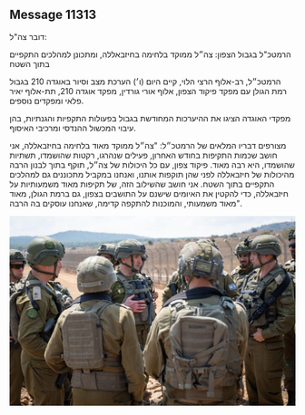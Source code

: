## Message 11313

דובר צה"ל:

הרמטכ"ל בגבול הצפון: צה״ל ממוקד בלחימה בחיזבאללה, ומתכונן למהלכים התקפיים בתוך השטח

הרמטכ״ל, רב-אלוף הרצי הלוי, קיים היום (ו׳) הערכת מצב וסיור באוגדה 210 בגבול רמת הגולן עם מפקד פיקוד הצפון, אלוף אורי גורדין, מפקד אוגדה 210, תת-אלוף יאיר פלאי ומפקדים נוספים. 

מפקדי האוגדה הציגו את ההיערכות המחודשת בגבול בפעולות התקפיות והגנתיות, בהן עיבוי המכשול ההנדסי ומרכיבי האיסוף.

מצורפים דבריו המלאים של הרמטכ״ל: "צה״ל ממוקד מאוד בלחימה בחיזבאללה, אני חושב שכמות התקיפות בחודש האחרון, פעילים שנהרגו, רקטות שהושמדו, תשתיות שהושמדו, היא רבה מאוד. פיקוד צפון, עם כל היכולות של צה״ל, תוקף בתוך לבנון הרבה מהיכולות של חיזבאללה לפני שהן תוקפות אותנו, ואנחנו במקביל מתכוננים גם למהלכים התקפיים בתוך השטח. אני חושב שהשילוב הזה, של תקיפות מאוד משמעותיות על חיזבאללה, כדי להקטין את האיומים שישנם על התושבים בצפון, גם ברמת הגולן, מאוד מאוד משמעותי, והמוכנות להתקפה קדימה, שאנחנו עוסקים בה הרבה".

![Photo](11313/11313_photo.jpg)
